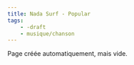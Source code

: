 ```yaml
---
title: Nada Surf - Popular
tags:
    - -draft
    - musique/chanson
---
```


Page créée automatiquement, mais vide.
